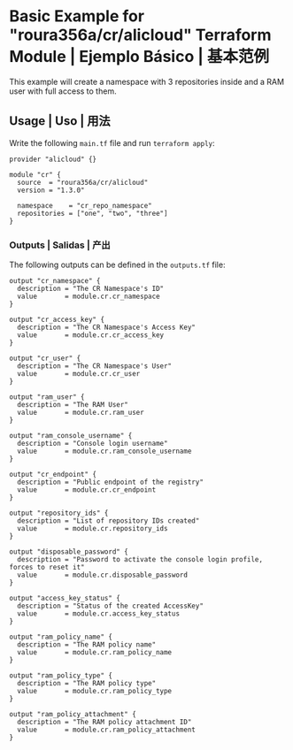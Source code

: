 # Basic Example for "roura356a/cr/alicloud" Terraform Module | Ejemplo Básico | 基本范例
This example will create a namespace with 3 repositories inside and a RAM user with full access to them.

## Usage | Uso | 用法
Write the following `main.tf` file and run `terraform apply`:
```hcl
provider "alicloud" {}

module "cr" {
  source  = "roura356a/cr/alicloud"
  version = "1.3.0"

  namespace    = "cr_repo_namespace"
  repositories = ["one", "two", "three"]
}
```

### Outputs | Salidas | 产出
The following outputs can be defined in the `outputs.tf` file:
```hcl
output "cr_namespace" {
  description = "The CR Namespace's ID"
  value       = module.cr.cr_namespace
}

output "cr_access_key" {
  description = "The CR Namespace's Access Key"
  value       = module.cr.cr_access_key
}

output "cr_user" {
  description = "The CR Namespace's User"
  value       = module.cr.cr_user
}

output "ram_user" {
  description = "The RAM User"
  value       = module.cr.ram_user
}

output "ram_console_username" {
  description = "Console login username"
  value       = module.cr.ram_console_username
}

output "cr_endpoint" {
  description = "Public endpoint of the registry"
  value       = module.cr.cr_endpoint
}

output "repository_ids" {
  description = "List of repository IDs created"
  value       = module.cr.repository_ids
}

output "disposable_password" {
  description = "Password to activate the console login profile, forces to reset it"
  value       = module.cr.disposable_password
}

output "access_key_status" {
  description = "Status of the created AccessKey"
  value       = module.cr.access_key_status
}

output "ram_policy_name" {
  description = "The RAM policy name"
  value       = module.cr.ram_policy_name
}

output "ram_policy_type" {
  description = "The RAM policy type"
  value       = module.cr.ram_policy_type
}

output "ram_policy_attachment" {
  description = "The RAM policy attachment ID"
  value       = module.cr.ram_policy_attachment
}
```
